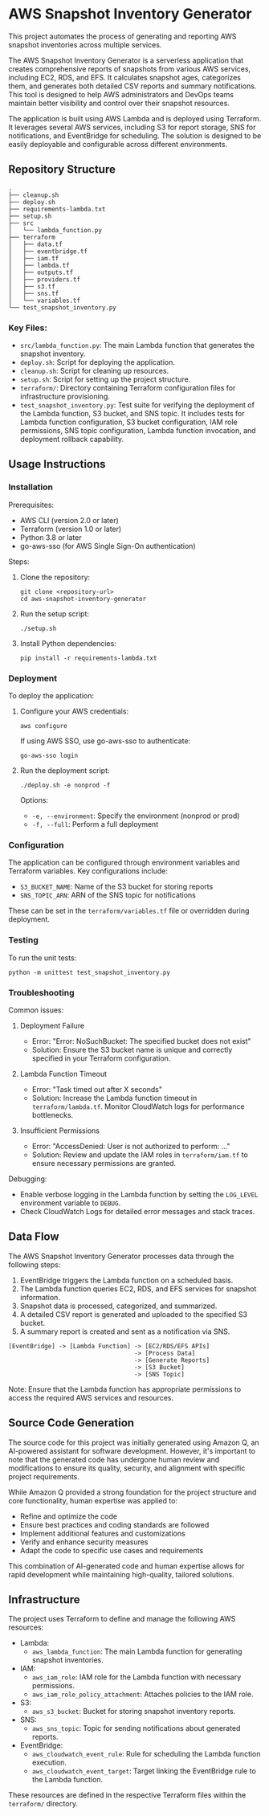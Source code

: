 # AWS Snapshot Inventory Generator

This project automates the process of generating and reporting AWS snapshot inventories across multiple services.

The AWS Snapshot Inventory Generator is a serverless application that creates comprehensive reports of snapshots from various AWS services, including EC2, RDS, and EFS. It calculates snapshot ages, categorizes them, and generates both detailed CSV reports and summary notifications. This tool is designed to help AWS administrators and DevOps teams maintain better visibility and control over their snapshot resources.

The application is built using AWS Lambda and is deployed using Terraform. It leverages several AWS services, including S3 for report storage, SNS for notifications, and EventBridge for scheduling. The solution is designed to be easily deployable and configurable across different environments.

## Repository Structure

```
.
├── cleanup.sh
├── deploy.sh
├── requirements-lambda.txt
├── setup.sh
├── src
│   └── lambda_function.py
├── terraform
│   ├── data.tf
│   ├── eventbridge.tf
│   ├── iam.tf
│   ├── lambda.tf
│   ├── outputs.tf
│   ├── providers.tf
│   ├── s3.tf
│   ├── sns.tf
│   └── variables.tf
└── test_snapshot_inventory.py
```

### Key Files:
- `src/lambda_function.py`: The main Lambda function that generates the snapshot inventory.
- `deploy.sh`: Script for deploying the application.
- `cleanup.sh`: Script for cleaning up resources.
- `setup.sh`: Script for setting up the project structure.
- `terraform/`: Directory containing Terraform configuration files for infrastructure provisioning.
- `test_snapshot_inventory.py`: Test suite for verifying the deployment of the Lambda function, S3 bucket, and SNS topic. It includes tests for Lambda function configuration, S3 bucket configuration, IAM role permissions, SNS topic configuration, Lambda function invocation, and deployment rollback capability.

## Usage Instructions

### Installation

Prerequisites:
- AWS CLI (version 2.0 or later)
- Terraform (version 1.0 or later)
- Python 3.8 or later
- go-aws-sso (for AWS Single Sign-On authentication)

Steps:
1. Clone the repository:
   ```
   git clone <repository-url>
   cd aws-snapshot-inventory-generator
   ```

2. Run the setup script:
   ```
   ./setup.sh
   ```

3. Install Python dependencies:
   ```
   pip install -r requirements-lambda.txt
   ```

### Deployment

To deploy the application:

1. Configure your AWS credentials:
   ```
   aws configure
   ```
   
   If using AWS SSO, use go-aws-sso to authenticate:
   ```
   go-aws-sso login
   ```

2. Run the deployment script:
   ```
   ./deploy.sh -e nonprod -f
   ```

   Options:
   - `-e, --environment`: Specify the environment (nonprod or prod)
   - `-f, --full`: Perform a full deployment

### Configuration

The application can be configured through environment variables and Terraform variables. Key configurations include:

- `S3_BUCKET_NAME`: Name of the S3 bucket for storing reports
- `SNS_TOPIC_ARN`: ARN of the SNS topic for notifications

These can be set in the `terraform/variables.tf` file or overridden during deployment.

### Testing

To run the unit tests:

```
python -m unittest test_snapshot_inventory.py
```

### Troubleshooting

Common issues:

1. Deployment Failure
   - Error: "Error: NoSuchBucket: The specified bucket does not exist"
   - Solution: Ensure the S3 bucket name is unique and correctly specified in your Terraform configuration.

2. Lambda Function Timeout
   - Error: "Task timed out after X seconds"
   - Solution: Increase the Lambda function timeout in `terraform/lambda.tf`. Monitor CloudWatch logs for performance bottlenecks.

3. Insufficient Permissions
   - Error: "AccessDenied: User is not authorized to perform: ..."
   - Solution: Review and update the IAM roles in `terraform/iam.tf` to ensure necessary permissions are granted.

Debugging:
- Enable verbose logging in the Lambda function by setting the `LOG_LEVEL` environment variable to `DEBUG`.
- Check CloudWatch Logs for detailed error messages and stack traces.

## Data Flow

The AWS Snapshot Inventory Generator processes data through the following steps:

1. EventBridge triggers the Lambda function on a scheduled basis.
2. The Lambda function queries EC2, RDS, and EFS services for snapshot information.
3. Snapshot data is processed, categorized, and summarized.
4. A detailed CSV report is generated and uploaded to the specified S3 bucket.
5. A summary report is created and sent as a notification via SNS.

```
[EventBridge] -> [Lambda Function] -> [EC2/RDS/EFS APIs]
                                   -> [Process Data]
                                   -> [Generate Reports]
                                   -> [S3 Bucket]
                                   -> [SNS Topic]
```

Note: Ensure that the Lambda function has appropriate permissions to access the required AWS services and resources.

## Source Code Generation

The source code for this project was initially generated using Amazon Q, an AI-powered assistant for software development. However, it's important to note that the generated code has undergone human review and modifications to ensure its quality, security, and alignment with specific project requirements.

While Amazon Q provided a strong foundation for the project structure and core functionality, human expertise was applied to:
- Refine and optimize the code
- Ensure best practices and coding standards are followed
- Implement additional features and customizations
- Verify and enhance security measures
- Adapt the code to specific use cases and requirements

This combination of AI-generated code and human expertise allows for rapid development while maintaining high-quality, tailored solutions.

## Infrastructure

The project uses Terraform to define and manage the following AWS resources:

- Lambda:
  - `aws_lambda_function`: The main Lambda function for generating snapshot inventories.
- IAM:
  - `aws_iam_role`: IAM role for the Lambda function with necessary permissions.
  - `aws_iam_role_policy_attachment`: Attaches policies to the IAM role.
- S3:
  - `aws_s3_bucket`: Bucket for storing snapshot inventory reports.
- SNS:
  - `aws_sns_topic`: Topic for sending notifications about generated reports.
- EventBridge:
  - `aws_cloudwatch_event_rule`: Rule for scheduling the Lambda function execution.
  - `aws_cloudwatch_event_target`: Target linking the EventBridge rule to the Lambda function.

These resources are defined in the respective Terraform files within the `terraform/` directory.